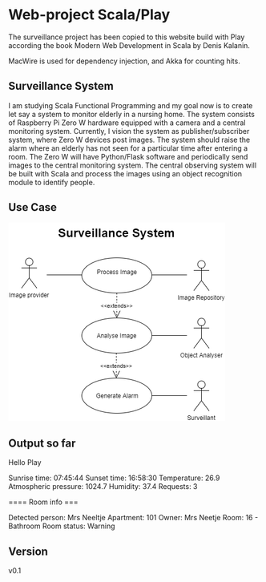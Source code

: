 # Web-project Scala/Play


The surveillance project has been copied to this website build with Play according the book Modern Web Development in Scala by Denis Kalanin.

MacWire is used for dependency injection, and Akka for counting hits.

## Surveillance System
I am studying Scala Functional Programming and my goal now is to create let say a system to monitor elderly in a nursing home.
The system consists of Raspberry Pi Zero W hardware equipped with a camera and a central monitoring system. Currently, I vision the system as publisher/subscriber system, where Zero W devices post images. The system should raise the alarm where an elderly has not seen for a particular time after entering a room.
The Zero W will have Python/Flask software and periodically send images to the central monitoring system.
The central observing system will be built with Scala and process the images using an object recognition module to identify people.

## Use Case
<img src="https://github.com/rbontekoe/surveillance/blob/master/Surveillance%20System.png" />

## Output so far
Hello Play

Sunrise time: 07:45:44
Sunset time: 16:58:30
Temperature: 26.9
Atmospheric pressure: 1024.7
Humidity: 37.4
Requests: 3

==== Room info ===

Detected person: Mrs Neeltje
Apartment: 101
Owner: Mrs Neetje
Room: 16 - Bathroom
Room status: Warning

## Version
v0.1